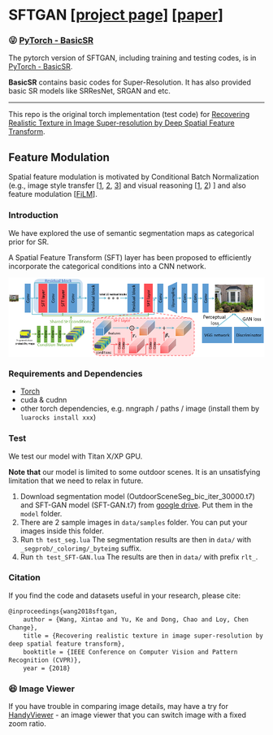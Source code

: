 # SFTGAN [[project page]](http://mmlab.ie.cuhk.edu.hk/projects/SFTGAN/)   [[paper]](https://arxiv.org/abs/1804.02815)

### :stuck_out_tongue_winking_eye: [PyTorch - BasicSR](https://github.com/xinntao/BasicSR)
The pytorch version of SFTGAN, including training and testing codes, is in [PyTorch - BasicSR](https://github.com/xinntao/BasicSR).

**BasicSR** contains basic codes for Super-Resolution. It has also provided basic SR models like SRResNet, SRGAN and etc.

---
This repo is the original torch implementation (test code) for [Recovering Realistic Texture in Image Super-resolution by Deep Spatial Feature Transform](https://arxiv.org/abs/1804.02815).

## Feature Modulation

Spatial feature modulation is motivated by Conditional Batch Normalization (e.g., image style transfer [[1](https://arxiv.org/abs/1610.07629), [2](https://arxiv.org/abs/1703.06868), [
3](https://arxiv.org/abs/1705.06830)] and visual reasoning [[1](https://arxiv.org/abs/1707.00683), [2](https://arxiv.org/abs/1707.03017)) ] and also feature modulation [[FiLM](https://arxiv.org/abs/1709.07871)].
<!--
(How feature modulation come?)

(Conditional Batch Normalization (image style transfer, VQA) -> FiLM)

(The connection with dynamic filter / attention models / spatial transform network)

Our SFT layer is motived by Conditional Normalization, which is used in ...

### Table of Contents
1. [Introduction](#introduction)
1. [Requirements and Dependencies](#requirements-and-dependencies)
1. [Test](#test)
1. [Citation](#citation)
-->
### Introduction
We have explored the use of semantic segmentation maps as categorical prior for SR.

A Spatial Feature Transform (SFT) layer has been proposed to efficiently incorporate the categorical conditions into a CNN network.

<img src='figures/network_structure.png' align="center">

### Requirements and Dependencies
- [Torch](http://torch.ch/docs/getting-started.html)
- cuda & cudnn
- other torch dependencies, e.g. nngraph / paths / image (install them by `luarocks install xxx`)

### Test
We test our model with Titan X/XP GPU.

**Note that** our model is limited to some outdoor scenes. It is an unsatisfying limitation that we need to relax in future.

1. Download segmentation model (OutdoorSceneSeg_bic_iter_30000.t7) and SFT-GAN model (SFT-GAN.t7) from <a href="https://drive.google.com/drive/folders/1kFxjStgGxrKCdNzaa0Cwje5gR3OR-q1r?usp=sharing" target="_blank">google drive</a>. Put them in the `model` folder.
1. There are 2 sample images in `data/samples` folder. You can put your images inside this folder.
1. Run `th test_seg.lua`  The segmentation results are then in `data/` with `_segprob/_colorimg/_byteimg` suffix.
1. Run `th test_SFT-GAN.lua`  The results are then in `data/` with prefix `rlt_`.

### Citation
If you find the code and datasets useful in your research, please cite:

    @inproceedings{wang2018sftgan,
        author = {Wang, Xintao and Yu, Ke and Dong, Chao and Loy, Chen Change},
        title = {Recovering realistic texture in image super-resolution by deep spatial feature transform},
        booktitle = {IEEE Conference on Computer Vision and Pattern Recognition (CVPR)},
        year = {2018}


### :satisfied: Image Viewer
If you have trouble in comparing image details, may have a try for [HandyViewer](https://github.com/xinntao/HandyViewer) - an image viewer that you can switch image with a fixed zoom ratio.
